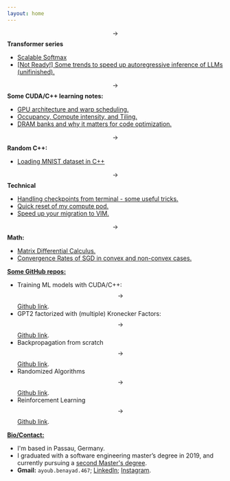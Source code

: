 ```yaml
---
layout: home
---
```


$$\rightarrow$$ **Transformer series** 

* [Scalable Softmax](/blogs/softmax/)
* [[Not Ready!] Some trends to speed up autoregressive inference of LLMs (unifinished).](/blogs/fastinference)

$$\rightarrow$$ **Some CUDA/C++ learning notes:** 
* [GPU architecture and warp scheduling.](/blogs/gpu-architecture/)
* [Occupancy, Compute intensity, and Tiling.](/blogs/on-chip-memory/)
* [DRAM banks and why it matters for code optimization.](/blogs/cuda-performance/)

$$\rightarrow$$ **Random C++:** 
* [Loading MNIST dataset in C++](/blogs/mnist-cpp/)

$$\rightarrow$$ **Technical** 
* [Handling checkpoints from terminal - some useful tricks.](/blogs/linux)
* [Quick reset of my compute pod.](/blogs/container)
* [Speed up your migration to VIM.](/blogs/vim)

$$\rightarrow$$ **Math:** 
* [Matrix Differential Calculus.](/blogs/enter_the_matrix)
* [Convergence Rates of SGD in convex and non-convex cases.](/blogs/SGD)

<ins>**Some GitHub repos:**</ins>

* Training ML models with CUDA/C++: $$\rightarrow$$ [Github link](https://github.com/eigenAyoub/cuda-linear-alg).
* GPT2 factorized with (multiple) Kronecker Factors: $$\rightarrow$$ [Github link](https://github.com/eigenAyoub/krony-PT).
* Backpropagation from scratch $$\rightarrow$$ [Github link](https://github.com/eigenAyoub/check-your-gradients).
* Randomized Algorithms $$\rightarrow$$ [Github link](https://github.com/eigenAyoub/randomised-algorithms). 
* Reinforcement Learning $$\rightarrow$$ [Github link](https://github.com/eigenAyoub/reinforcement-learning).

<ins>**Bio/Contact:**</ins>  <a name="bio">

* I'm based in Passau, Germany.
* I graduated with a software engineering master’s degree in 2019, and  currently pursuing a [second Master's degree](https://www.uni-passau.de/en/msc-compmaths).
* **Gmail:** `ayoub.benayad.467`;  [LinkedIn](https://www.linkedin.com/in/benayad/); [Instagram](https://www.instagram.com/curl.ayoub/).
